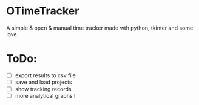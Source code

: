 # OTimeTracker

A simple &amp; open &amp; manual time tracker made wth python, tkinter and some love.

# ToDo:
- [ ] export results to csv file
- [ ] save and load projects
- [ ] show tracking records
- [ ] more analytical graphs !
